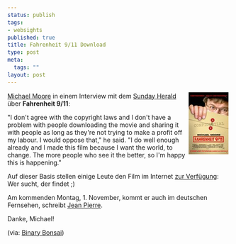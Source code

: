 ```yaml
--- 
status: publish
tags: 
- websights
published: true
title: Fahrenheit 9/11 Download
type: post
meta: 
  tags: ""
layout: post
---
```

<p><img width="90" height="140" border="0" hspace="5" align="right" src="/media/wp/einmalig/fahrenheitposter.jpg" alt=""  /><a target="_BLANK" href="http://michaelmoore.com/words/blog/" title="http://michaelmoore.com/words/blog/" onmouseover="window.status='http://michaelmoore.com/words/blog/';return true;" onmouseout="window.status='';return true;">Michael Moore</a> in einem Interview mit dem <a target="_BLANK" href="http://www.sundayherald.com/43167" title="http://www.sundayherald.com/43167" onmouseover="window.status='http://www.sundayherald.com/43167';return true;" onmouseout="window.status='';return true;">Sunday Herald</a> über <b>Fahrenheit 9/11</b>:<br />
<blockquote></blockquote></p>

<p>&quot;I don't agree with the copyright laws and I don't have a problem with people downloading the movie and sharing it with people as long as they're not trying to make a profit off my labour. I would oppose that,&quot; he said. &quot;I do well enough already and I made this film because I want the world, to change. The more people who see it the better, so I'm happy this is happening.&quot;</p>


<p>Auf dieser Basis stellen einige Leute den Film im Internet <a target="_BLANK" href="http://marc.perkel.com/archives/000468.html" title="http://marc.perkel.com/archives/000468.html" onmouseover="window.status='http://marc.perkel.com/archives/000468.html';return true;" onmouseout="window.status='';return true;">zur Verfügung</a>: Wer sucht, der findet ;)</p>

<p>Am kommenden Montag, 1. November, kommt er auch im deutschen Fernsehen, schreibt <a target="_BLANK" href="http://blog.jeanpierre.de/archives/2004/10/michael_moore_m_1.html" title="http://blog.jeanpierre.de/archives/2004/10/michael_moore_m_1.html" onmouseover="window.status='http://blog.jeanpierre.de/archives/2004/10/michael_moore_m_1.html';return true;" onmouseout="window.status='';return true;">Jean Pierre</a>.</p>

<p>Danke, Michael!</p>

<p>(via: <a target="_BLANK" href="http://binarybonsai.com/archives/2004/10/27/download-fahrenheit-911/" title="http://binarybonsai.com/archives/2004/10/27/download-fahrenheit-911/" onmouseover="window.status='http://binarybonsai.com/archives/2004/10/27/download-fahrenheit-911/';return true;" onmouseout="window.status='';return true;">Binary Bonsai</a>)</p>
